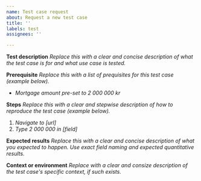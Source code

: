 ```yaml
---
name: Test case request
about: Request a new test case
title: ''
labels: test
assignees: ''

---
```


**Test description**
_Replace this with a clear and concise description of what the test case is for and what use case is tested._

**Prerequisite**
_Replace this with a list of prequisites for this test case (example below)._

- _Mortgage amount pre-set to 2 000 000 kr_

**Steps**
_Replace this with a clear and stepwise description of how to reproduce the test case (example below)._

1. _Navigate to [url]_
2. _Type 2 000 000 in [field]_

**Expected results**
_Replace this with a clear and concise description of what you expected to happen. Use exact field naming and expected quantitative results._

**Context or environment**
_Replace with a clear and consize description of the test case's specific context, if such exists._
